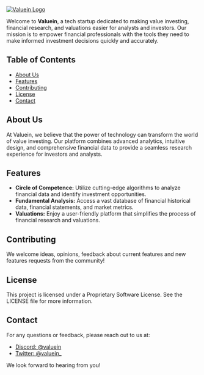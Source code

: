 [![Valuein Logo](https://www.valuein.biz/valuein/colored_logo_no_bg.png)](https://valuein.biz)

Welcome to **Valuein**, a tech startup dedicated to making value investing, financial research, and valuations easier for analysts and investors. Our mission is to empower financial professionals with the tools they need to make informed investment decisions quickly and accurately.

## Table of Contents

- [About Us](#about-us)
- [Features](#features)
- [Contributing](#contributing)
- [License](#license)
- [Contact](#contact)

## About Us

At Valuein, we believe that the power of technology can transform the world of value investing. Our platform combines advanced analytics, intuitive design, and comprehensive financial data to provide a seamless research experience for investors and analysts.

## Features

- **Circle of Competence:** Utilize cutting-edge algorithms to analyze financial data and identify investment opportunities.
- **Fundamental Analysis:** Access a vast database of financial historical data, financial statements, and market metrics.
- **Valuations:** Enjoy a user-friendly platform that simplifies the process of financial research and valuations.

## Contributing

We welcome ideas, opinions, feedback about current features and new features requests from the community!

## License

This project is licensed under a Proprietary Software License. See the LICENSE file for more information.

## Contact

For any questions or feedback, please reach out to us at:

- [Discord: @valuein](https://discord.gg/68YN8z9J)
- [Twitter: @valuein_](https://x.com/valuein_)

We look forward to hearing from you!
